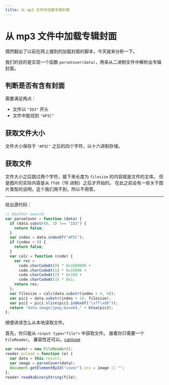 ```yaml
---
title: 从 mp3 文件中加载专辑封面
---
```


# 从 mp3 文件中加载专辑封面

<script setup>
import VueMetadata from "@/components/metadata/Metadata.vue"
</script>

<vue-metadata author="swwind" time="2018-4-5">
</vue-metadata>

偶然翻出了以前在网上搜到的加载封面的脚本，今天就来分析一下。

我们的目的是实现一个函数 `parseCover(data)`，用来从二进制文件中解析出专辑封面。

## 判断是否有含有封面

需要满足两点：

- 文件以 `"ID3"` 开头
- 文件中能找到 `"APIC"`

## 获取文件大小

文件大小保存于 `"APIC"` 之后的四个字符，以十六进制存储。

## 获取文件

文件大小之后跳过两个字符，接下来长度为 `filesize` 的内容就是文件的主体。
但是图片的实际内容是从 `ffd8`（16 进制）之后才开始的。
在此之前会有一些关于图片类型的说明，这个我们用不到，所以不用管。

---

给出源代码：

```javascript
// @author swwind
var parseCover = function (data) {
  if (data.substr(0, 3) !== "ID3") {
    return false;
  }
  var index = data.indexOf("APIC");
  if (index < 0) {
    return false;
  }
  var calc = function (code) {
    var res =
      code.charCodeAt(0) * 0x1000000 +
      code.charCodeAt(1) * 0x10000 +
      code.charCodeAt(2) * 0x100 +
      code.charCodeAt(3) * 0x1;
    return res;
  };
  var filesize = calc(data.substr(index + 4, 4));
  var pic1 = data.substr(index + 10, filesize);
  var pic2 = pic1.slice(pic1.indexOf("\xff\xd8"));
  return "data:image/jpeg;base64," + btoa(pic2);
};
```

顺便讲讲怎么从本地读取文件。

首先，你只能从 `<input type="file">` 中获取文件。
接着你只需要一个 `FileReader`。
兼容性还可以。[caniuse](https://caniuse.com/#search=FileReader)

```javascript
var reader = new FileReader();
reader.onload = function (e) {
  var data = this.result;
  var image = parseCover(data);
  document.getElementById("cover").src = image || "";
};
reader.readAsBinaryString(file);
```
